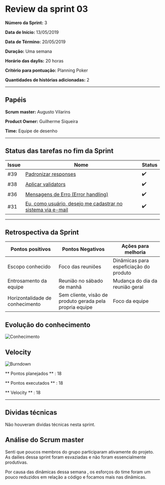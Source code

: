 # Review da sprint 03
**Número da Sprint:** 3

**Data de Início:** 13/05/2019

**Data de Término:** 20/05/2019

**Duração:** Uma semana

**Horário das daylis:** 20 horas

**Critério para pontuação:** Planning Poker

**Quantidades de histórias adicionadas:** 2

----

## Papéis

**Scrum master:** Augusto Vilarins

**Product Owner:** Guilherme Siqueira

**Time:** Equipe de desenho

----


## Status das tarefas no fim da Sprint

|Issue|Nome|Status|
|-----|----|-----|
|#39|[Padronizar responses](https://github.com/conosco/conosco-api/issues/39)| :heavy_check_mark: |
|#38|[Aplicar validators ](https://github.com/conosco/conosco-api/issues/38)| :heavy_check_mark: |
|#36|[Mensagens de Erro (Error handling)](https://github.com/conosco/conosco-api/issues/36)| :heavy_check_mark: |
|#31|[Eu, como usuário, desejo me cadastrar no sistema via e-mail]()| :heavy_check_mark: |
----

## Retrospectiva da Sprint

|Pontos positivos|Pontos Negativos|Ações para melhoria|
|------|------------|----------|
|Escopo conhecido | Foco das reuniões | Dinâmicas para espeficiação do produto|
|Entrosamento da equipe | Reunião no sábado de manhã | Mudança do dia da reunião geral |
|Horizontalidade de conhecimento |Sem cliente, visão de produto gerada pela propria equipe | Foco da equipe |

## Evolução do conhecimento

![Conhecimento](https://i.imgur.com/wPabFFC.png)

## Velocity

![Burndown](https://i.imgur.com/dJo0CrS.png)

** Pontos planejados ** : 18

** Pontos executados ** : 18

** Velocity ** : 18

----

## Dividas técnicas

Não houveram dividas técnicas nesta sprint.

## Análise do Scrum master

Senti que poucos membros do grupo participaram ativamente do projeto. As dailies dessa sprint foram esvaziadas e não foram essencialmente produtivas.

Por causa das dinâmicas dessa semana , os esforços do time foram um pouco reduzidos em relação a código e focamos mais nas dinâmicas. 
